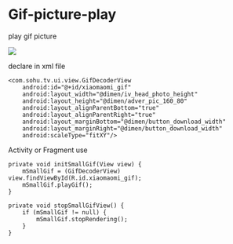 # Gif-picture-play
play gif picture

![](xiaomaomi.jpg)

declare in xml file

<!-- GIF 图片-->
    <com.sohu.tv.ui.view.GifDecoderView
        android:id="@+id/xiaomaomi_gif"
        android:layout_width="@dimen/iv_head_photo_height"
        android:layout_height="@dimen/adver_pic_160_80"
        android:layout_alignParentBottom="true"
        android:layout_alignParentRight="true"
        android:layout_marginBottom="@dimen/button_download_width"
        android:layout_marginRight="@dimen/button_download_width"
        android:scaleType="fitXY"/>
  
  Activity or Fragment  use
  
    private void initSmallGif(View view) {
        mSmallGif = (GifDecoderView) view.findViewById(R.id.xiaomaomi_gif);
        mSmallGif.playGif();
    }

    private void stopSmallGifView() {
        if (mSmallGif != null) {
            mSmallGif.stopRendering();
        }
    }
